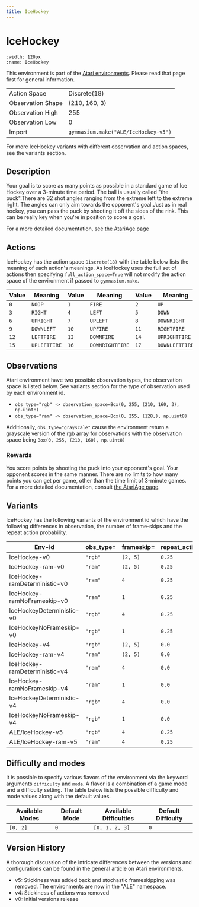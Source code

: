 ```yaml
---
title: IceHockey
---
```


# IceHockey

```{figure} ../../_static/videos/atari/ice_hockey.gif
:width: 120px
:name: IceHockey
```

This environment is part of the <a href='..'>Atari environments</a>. Please read that page first for general information.

|   |   |
|---|---|
| Action Space | Discrete(18) |
| Observation Shape | (210, 160, 3) |
| Observation High | 255 |
| Observation Low | 0  |
| Import | `gymnasium.make("ALE/IceHockey-v5")` |

For more IceHockey variants with different observation and action spaces, see the variants section.

## Description

Your goal is to score as many points as possible in a standard game of Ice Hockey over a 3-minute time period. The ball is usually called "the puck".There are 32 shot angles ranging from the extreme left to the extreme right. The angles can only aim towards the opponent's goal.Just as in real hockey, you can pass the puck by shooting it off the sides of the rink. This can be really key when you're in position to score a goal.

For a more detailed documentation, see [the AtariAge page](https://atariage.com/manual_html_page.php?SoftwareLabelID=241)

## Actions

IceHockey has the action space `Discrete(18)` with the table below lists the meaning of each action's meanings.
As IceHockey uses the full set of actions then specifying `full_action_space=True` will not modify the action space of the environment if passed to `gymnasium.make`.

| Value   | Meaning      | Value   | Meaning         | Value   | Meaning        |
|---------|--------------|---------|-----------------|---------|----------------|
| `0`     | `NOOP`       | `1`     | `FIRE`          | `2`     | `UP`           |
| `3`     | `RIGHT`      | `4`     | `LEFT`          | `5`     | `DOWN`         |
| `6`     | `UPRIGHT`    | `7`     | `UPLEFT`        | `8`     | `DOWNRIGHT`    |
| `9`     | `DOWNLEFT`   | `10`    | `UPFIRE`        | `11`    | `RIGHTFIRE`    |
| `12`    | `LEFTFIRE`   | `13`    | `DOWNFIRE`      | `14`    | `UPRIGHTFIRE`  |
| `15`    | `UPLEFTFIRE` | `16`    | `DOWNRIGHTFIRE` | `17`    | `DOWNLEFTFIRE` |

## Observations

Atari environment have two possible observation types, the observation space is listed below.
See variants section for the type of observation used by each environment id.

- `obs_type="rgb" -> observation_space=Box(0, 255, (210, 160, 3), np.uint8)`
- `obs_type="ram" -> observation_space=Box(0, 255, (128,), np.uint8)`

Additionally, `obs_type="grayscale"` cause the environment return a grayscale version of the rgb array for observations with the observation space being `Box(0, 255, (210, 160), np.uint8)`
### Rewards

You score points by shooting the puck into your opponent's goal. Your opponent scores in the same manner.
There are no limits to how many points you can get per game, other than the time limit of 3-minute games.
For a more detailed documentation, consult [the AtariAge page](https://atariage.com/manual_html_page.php?SoftwareLabelID=241).

## Variants

IceHockey has the following variants of the environment id which have the following differences in observation,
the number of frame-skips and the repeat action probability.

| Env-id                        | obs_type=   | frameskip=   | repeat_action_probability=   |
|-------------------------------|-------------|--------------|------------------------------|
| IceHockey-v0                  | `"rgb"`     | `(2, 5)`     | `0.25`                       |
| IceHockey-ram-v0              | `"ram"`     | `(2, 5)`     | `0.25`                       |
| IceHockey-ramDeterministic-v0 | `"ram"`     | `4`          | `0.25`                       |
| IceHockey-ramNoFrameskip-v0   | `"ram"`     | `1`          | `0.25`                       |
| IceHockeyDeterministic-v0     | `"rgb"`     | `4`          | `0.25`                       |
| IceHockeyNoFrameskip-v0       | `"rgb"`     | `1`          | `0.25`                       |
| IceHockey-v4                  | `"rgb"`     | `(2, 5)`     | `0.0`                        |
| IceHockey-ram-v4              | `"ram"`     | `(2, 5)`     | `0.0`                        |
| IceHockey-ramDeterministic-v4 | `"ram"`     | `4`          | `0.0`                        |
| IceHockey-ramNoFrameskip-v4   | `"ram"`     | `1`          | `0.0`                        |
| IceHockeyDeterministic-v4     | `"rgb"`     | `4`          | `0.0`                        |
| IceHockeyNoFrameskip-v4       | `"rgb"`     | `1`          | `0.0`                        |
| ALE/IceHockey-v5              | `"rgb"`     | `4`          | `0.25`                       |
| ALE/IceHockey-ram-v5          | `"ram"`     | `4`          | `0.25`                       |

## Difficulty and modes

It is possible to specify various flavors of the environment via the keyword arguments `difficulty` and `mode`.
A flavor is a combination of a game mode and a difficulty setting. The table below lists the possible difficulty and mode values
along with the default values.

| Available Modes   | Default Mode   | Available Difficulties   | Default Difficulty   |
|-------------------|----------------|--------------------------|----------------------|
| `[0, 2]`          | `0`            | `[0, 1, 2, 3]`           | `0`                  |

## Version History

A thorough discussion of the intricate differences between the versions and configurations can be found in the general article on Atari environments.

* v5: Stickiness was added back and stochastic frameskipping was removed. The environments are now in the "ALE" namespace.
* v4: Stickiness of actions was removed
* v0: Initial versions release
